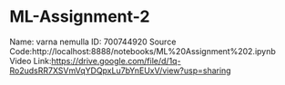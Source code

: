 # ML-Assignment-2
Name: varna nemulla
ID: 700744920
Source Code:http://localhost:8888/notebooks/ML%20Assignment%202.ipynb
Video Link:https://drive.google.com/file/d/1q-Ro2udsRR7XSVmVqYDQpxLu7bYnEUxV/view?usp=sharing
